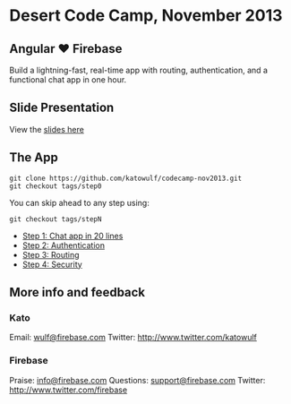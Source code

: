 # Desert Code Camp, November 2013

## Angular ♥ Firebase

Build a lightning-fast, real-time app with routing, authentication, and a functional chat app in one hour.

## Slide Presentation

View the [slides here](http://katowulf.github.io/codecamp-nov2013/slides/index.html)

## The App

    git clone https://github.com/katowulf/codecamp-nov2013.git
    git checkout tags/step0

You can skip ahead to any step using:

    git checkout tags/stepN

   - [Step 1: Chat app in 20 lines](http://katowulf.github.io/codecamp-nov2013/app/step1.html)
   - [Step 2: Authentication](http://katowulf.github.io/codecamp-nov2013/app/step2.html)
   - [Step 3: Routing](http://katowulf.github.io/codecamp-nov2013/app/step3.html)
   - [Step 4: Security](http://katowulf.github.io/codecamp-nov2013/app/step4.html)

## More info and feedback

### Kato

Email: wulf@firebase.com
Twitter: http://www.twitter.com/katowulf

### Firebase

Praise: info@firebase.com
Questions: support@firebase.com
Twitter: http://www.twitter.com/firebase
